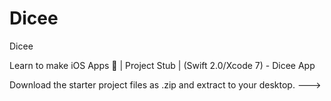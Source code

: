 # Dicee
Dicee

Learn to make iOS Apps 📱 | Project Stub | (Swift 2.0/Xcode 7) - Dicee App

Download the starter project files as .zip and extract to your desktop. --->
